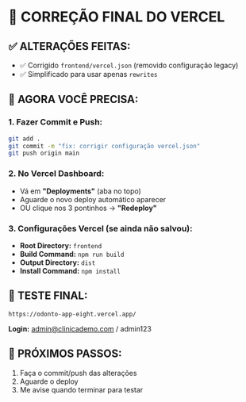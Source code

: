 # 🔧 CORREÇÃO FINAL DO VERCEL

## ✅ **ALTERAÇÕES FEITAS:**
- ✅ Corrigido `frontend/vercel.json` (removido configuração legacy)
- ✅ Simplificado para usar apenas `rewrites`

## 🚀 **AGORA VOCÊ PRECISA:**

### 1. **Fazer Commit e Push:**
```bash
git add .
git commit -m "fix: corrigir configuração vercel.json"
git push origin main
```

### 2. **No Vercel Dashboard:**
- Vá em **"Deployments"** (aba no topo)
- Aguarde o novo deploy automático aparecer
- OU clique nos 3 pontinhos → **"Redeploy"**

### 3. **Configurações Vercel (se ainda não salvou):**
- **Root Directory:** `frontend`
- **Build Command:** `npm run build`
- **Output Directory:** `dist`
- **Install Command:** `npm install`

## 🎯 **TESTE FINAL:**
```
https://odonto-app-eight.vercel.app/
```

**Login:** admin@clinicademo.com / admin123

## 📝 **PRÓXIMOS PASSOS:**
1. Faça o commit/push das alterações
2. Aguarde o deploy
3. Me avise quando terminar para testar
